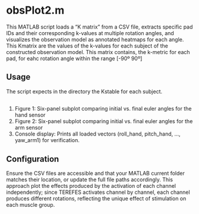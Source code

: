 # obsPlot2.m
This MATLAB script loads a “K matrix” from a CSV file, extracts specific pad IDs and their corresponding k-values at multiple rotation angles, and visualizes the observation model as annotated heatmaps for each angle.
This Kmatrix are the values of the k-values for each subject of the constructed observation model. This matrix contains, the k-metric for each pad, for eahc rotation angle within the range [-90º 90º]

## Usage
The script expects in the directory the Kstable for each subject.

##
1. Figure 1: Six-panel subplot comparing initial vs. final euler angles for the hand sensor
2. Figure 2: Six-panel subplot comparing initial vs. final euler angles for the arm sensor
3. Console display: Prints all loaded vectors (roll_hand, pitch_hand, …, yaw_arm1) for verification.
## Configuration
Ensure the CSV files are accessible and that your MATLAB current folder matches their location, or update the full file paths accordingly.
This approach plot the effects produced by the activation of each channel independently; since TEREFES activates channel by channel, each channel produces different rotations, reflecting the unique effect of stimulation on each muscle group. 
